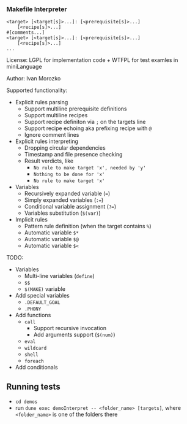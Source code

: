 ### Makefile Interpreter

```make
<target> [<target[s]>...]: [<prerequisite[s]>...]
    [<recipe[s]>...]
#[comments...]
<target> [<target[s]>...]: [<prerequisite[s]>...]
    [<recipe[s]>...]
...
```

License: LGPL for implementation code + WTFPL for test examles in miniLanguage

Author: Ivan Morozko

Supported functionality:
- Explicit rules parsing
    - Support multiline prerequisite definitions
    - Support multiline recipes
    - Support recipe definiton via `;` on the targets line
    - Support recipe echoing aka prefixing recipe with `@`
    - Ignore comment lines
- Explicit rules interpreting
    - Dropping circular dependencies
    - Timestamp and file presence checking
    - Result verdicts, like
        - `No rule to make target 'x', needed by 'y'`
        - `Nothing to be done for 'x'`
        - `No rule to make target 'x'`
- Variables
    - Recursively expanded variable (`=`)
    - Simply expanded variables (`:=`)
    - Conditional variable assignment (`?=`)
    - Variables substitution (`$(var)`)
- Implicit rules
    - Pattern rule definition (when the target contains `%`)
    - Automatic variable `$*`
    - Automatic variable `$@`
    - Automatic variable `$<`

TODO:
- Variables
    - Multi-line variables (`define`)
    - `$$`
    - `$(MAKE)` variable
- Add special variables
    - `.DEFAULT_GOAL`
    - `.PHONY`
- Add functions
    - `call`
        - Support recursive invocation
        - Add arguments support (`$(num)`)
    - `eval`
    - `wildcard`
    - `shell`
    - `foreach`
- Add conditionals


## Running tests

- `cd demos`
- run `dune exec demoInterpret -- <folder_name> [targets]`, where `<folder_name>` is one of the folders there
